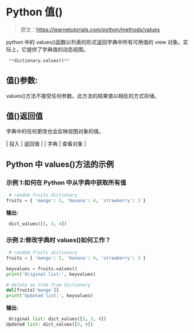 # Python 值()

> 原文：<https://learnetutorials.com/python/methods/values>

python 中的 values()函数以列表的形式返回字典中所有可用值的 view 对象。实际上，它提供了字典值的动态视图。

```py
 **dictionary.values()** 

```

## 值()参数:

values()方法不接受任何参数。此方法的结果值以相反的方式存储。

## 值()返回值

字典中的任何更改也会反映视图对象的值。

| 投入 | 返回值 |
| 字典 | 查看对象 |

## Python 中 values()方法的示例

### 示例 1:如何在 Python 中从字典中获取所有值

```py
 # random fruits dictionary
fruits = { 'mango': 5, 'banana': 4, 'strawberry': 3 } 

```

**输出:**

```py
 dict_values([5, 3, 4]) 
```

### 示例 2:修改字典时 values()如何工作？

```py
 # random fruits dictionary
fruits = { 'mango': 5, 'banana': 4, 'strawberry': 3 }

keyvalues = fruits.values()
print('Original list:', keyvalues)

# delete an item from dictionary
del[fruits['mango']]
print('Updated list:', keyvalues) 

```

**输出:**

```py
 Original list: dict_values([5, 3, 4])
Updated list: dict_values([3, 4]) 
```